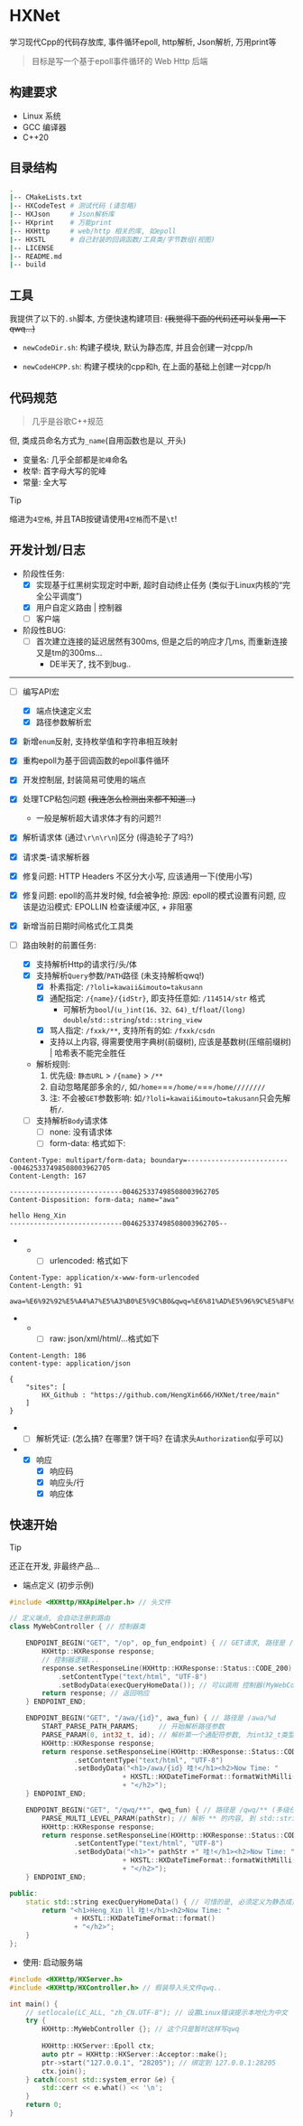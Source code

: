 # HXNet
学习现代Cpp的代码存放库, 事件循环epoll, http解析, Json解析, 万用print等

> 目标是写一个基于epoll事件循环的 Web Http 后端

## 构建要求

- Linux 系统
- GCC 编译器
- C++20

## 目录结构

```sh
.
|-- CMakeLists.txt
|-- HXCodeTest # 测试代码 (请忽略)
|-- HXJson     # Json解析库
|-- HXprint    # 万能print
|-- HXHttp     # web/http 相关的库, 如epoll
|-- HXSTL      # 自己封装的回调函数/工具类/字节数组(视图)
|-- LICENSE
|-- README.md
|-- build
```

## 工具
我提供了以下的`.sh`脚本, 方便快速构建项目: ~~(我觉得下面的代码还可以复用一下qwq...)~~

- `newCodeDir.sh`: 构建子模块, 默认为静态库, 并且会创建一对cpp/h

- `newCodeHCPP.sh`: 构建子模块的cpp和h, 在上面的基础上创建一对cpp/h

## 代码规范
> 几乎是谷歌C++规范

但, 类成员命名方式为`_name`(自用函数也是以`_`开头)

- 变量名: 几乎全部都是`驼峰`命名
- 枚举: 首字母大写的驼峰
- 常量: 全大写

> [!TIP]
> 缩进为`4空格`, 并且TAB按键请使用`4空格`而不是`\t`!

## 开发计划/日志

- 阶段性任务:
    - [x] 实现基于红黑树实现定时中断, 超时自动终止任务 (类似于Linux内核的“完全公平调度”)
    - [x] 用户自定义路由 | 控制器
    - [ ] 客户端

- 阶段性BUG:
    - [ ] 首次建立连接的延迟居然有300ms, 但是之后的响应才几ms, 而重新连接又是tm的300ms...
        - DE半天了, 找不到bug..

---
- [ ] 编写API宏
    - [x] 端点快速定义宏
    - [x] 路径参数解析宏
- [x] 新增`enum`反射, 支持枚举值和字符串相互映射
- [x] 重构epoll为基于回调函数的epoll事件循环
- [x] 开发控制层, 封装简易可使用的端点
- [x] 处理TCP粘包问题 ~~(我连怎么检测出来都不知道...)~~
    - 一般是解析超大请求体才有的问题?!
- [x] 解析请求体 (通过`\r\n\r\n`)区分 (得造轮子了吗?)
- [x] 请求类-请求解析器
- [x] 修复问题: HTTP Headers 不区分大小写, 应该通用一下(使用小写)
- [x] 修复问题: epoll的高并发时候, fd会被争抢: 原因: epoll的模式设置有问题, 应该是边沿模式: EPOLLIN 检查读缓冲区, + 非阻塞
- [x] 新增当前日期时间格式化工具类

- [ ] 路由映射的前置任务:
    - [x] 支持解析Http的请求行/头/体
    - [x] 支持解析`Query`参数/`PATH`路径 (未支持解析qwq!)
        - [x] 朴素指定: `/?loli=kawaii&imouto=takusann`
        - [x] 通配指定: `/{name}/{idStr}`, 即支持任意如: `/114514/str` 格式
            - 可解析为`bool`/`(u_)int(16、32、64)_t`/`float`/`(long) double`/`std::string`/`std::string_view`
        - [x] 骂人指定: `/fxxk/**`, 支持所有的如: `/fxxk/csdn`
        - 支持以上内容, 得需要使用字典树(前缀树), 应该是基数树(压缩前缀树) | 哈希表不能完全胜任

    - 解析规则: 
        1. 优先级: `静态URL` > `/{name}` > `/**`
        2. 自动忽略尾部多余的`/`, 如`/home`===`/home/`===`/home////////`
        3. 注: 不会被`GET`参数影响: 如`/?loli=kawaii&imouto=takusann`只会先解析`/`.

    - [ ] 支持解析`Body`请求体
        - [ ] none: 没有请求体
        - [ ] form-data: 格式如下:
```http
Content-Type: multipart/form-data; boundary=--------------------------004625337498508003962705
Content-Length: 167

----------------------------004625337498508003962705
Content-Disposition: form-data; name="awa"

hello Heng_Xin
----------------------------004625337498508003962705--
```
-   -   - [ ] urlencoded: 格式如下
```http
Content-Type: application/x-www-form-urlencoded
Content-Length: 91

awa=%E6%92%92%E5%A4%A7%E5%A3%B0%E5%9C%B0&qwq=%E6%81%AD%E5%96%9C%E5%8F%91%E8%B4%A2&0.0=hello
```
-   -   - [ ] raw: json/xml/html/...格式如下
```http
Content-Length: 186
content-type: application/json

{
    "sites": [
        HX_Github : "https://github.com/HengXin666/HXNet/tree/main"
    ]
}
```
-   - [ ] 解析凭证: (怎么搞? 在哪里? 饼干吗? 在请求头`Authorization`似乎可以)

-   - [x] 响应
        - [x] 响应码
        - [x] 响应头/行
        - [x] 响应体

## 快速开始
> [!TIP]
> 还正在开发, 非最终产品...

- 端点定义 (初步示例)

```cpp
#include <HXHttp/HXApiHelper.h> // 头文件

// 定义端点, 会自动注册到路由
class MyWebController { // 控制器类

    ENDPOINT_BEGIN("GET", "/op", op_fun_endpoint) { // GET请求, 路径是 /op
        HXHttp::HXResponse response;
        // 控制器逻辑...
        response.setResponseLine(HXHttp::HXResponse::Status::CODE_200)
            .setContentType("text/html", "UTF-8")
            .setBodyData(execQueryHomeData()); // 可以调用 控制器(MyWebController) 的静态方法
        return response; // 返回响应
    } ENDPOINT_END;

    ENDPOINT_BEGIN("GET", "/awa/{id}", awa_fun) { // 路径是 /awa/%d
        START_PARSE_PATH_PARAMS;     // 开始解析路径参数
        PARSE_PARAM(0, int32_t, id); // 解析第一个通配符参数, 为int32_t类型, 命名为id
        HXHttp::HXResponse response;
        return response.setResponseLine(HXHttp::HXResponse::Status::CODE_200)
                .setContentType("text/html", "UTF-8")
                .setBodyData("<h1>/awa/{id} 哇!</h1><h2>Now Time: " 
                            + HXSTL::HXDateTimeFormat::formatWithMilli() 
                            + "</h2>");
    } ENDPOINT_END;

    ENDPOINT_BEGIN("GET", "/qwq/**", qwq_fun) { // 路径是 /qwq/** (多级任意, 如 /qwq/file/awa.jpg 这种)
        PARSE_MULTI_LEVEL_PARAM(pathStr); // 解析 ** 的内容, 到 std::string pathStr 中
        HXHttp::HXResponse response;
        return response.setResponseLine(HXHttp::HXResponse::Status::CODE_200)
                .setContentType("text/html", "UTF-8")
                .setBodyData("<h1>"+ pathStr +" 哇!</h1><h2>Now Time: " 
                            + HXSTL::HXDateTimeFormat::formatWithMilli() 
                            + "</h2>");
    } ENDPOINT_END;

public:
    static std::string execQueryHomeData() { // 可惜的是, 必须定义为静态成员函数 (我个人感觉这样没问题吧?~)
        return "<h1>Heng_Xin ll 哇!</h1><h2>Now Time: " 
                + HXSTL::HXDateTimeFormat::format() 
                + "</h2>";
    }
};
```

- 使用: 启动服务端

```cpp
#include <HXHttp/HXServer.h>
#include <HXHttp/HXController.h> // 假装导入头文件qwq..

int main() {
    // setlocale(LC_ALL, "zh_CN.UTF-8"); // 设置Linux错误提示本地化为中文
    try {
        HXHttp::MyWebController {}; // 这个只是暂时这样写qwq
        
        HXHttp::HXServer::Epoll ctx;
        auto ptr = HXHttp::HXServer::Acceptor::make();
        ptr->start("127.0.0.1", "28205"); // 绑定到 127.0.0.1:28205
        ctx.join();
    } catch(const std::system_error &e) {
        std::cerr << e.what() << '\n';
    }
    return 0;
}
```